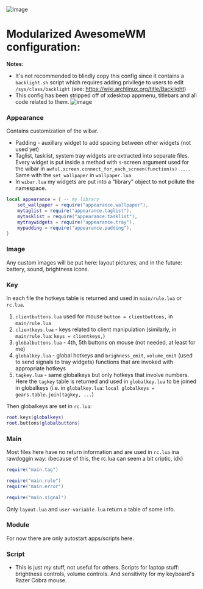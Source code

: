 ![image](https://github.com/user-attachments/assets/b46ca6b7-af10-419d-a18b-53dfab41b637)

# Modularized AwesomeWM configuration:

**Notes:**
- It's not recommended to blindly copy this config since it contains a `backlight.sh` script which requires adding privilege to users to edit `/sys/class/backlight` (see: https://wiki.archlinux.org/title/Backlight)
- This config has been stripped off of xdesktop appmenu, titlebars and all code related to them.
![image](https://github.com/user-attachments/assets/41b869c4-1257-4822-93ee-11ff0c2c3f34)

### Appearance
Contains customization of the wibar.
- Padding - auxillary widget to add spacing between other widgets (not used yet)
- Taglist, tasklist, system tray widgets are extracted into separate files. Every widget is put inside a method with `s`-screen argument used for the wibar in `awful.screen.connect_for_each_screen(function(s) ...`. Same with the `set_wallpaper` in `wallpaper.lua`
- In `wibar.lua` my widgets are put into a "library" object to not pollute the namespace.
```lua
local appearance = { -- my library
	set_wallpaper = require("appearance.wallpaper"),
	mytaglist = require("appearance.taglist"),
	mytasklist = require("appearance.tasklist"),
	mytraywidgets = require("appearance.tray"),
	mypadding = require("appearance.padding"),
}
```
### Image
Any custom images will be put here: layout pictures, and in the future: battery, sound, brightness icons.
### Key
In each file the hotkeys table is returned and used in `main/rule.lua` or `rc.lua`.
1. `clientbuttons.lua` used for mouse `button = clientbuttons,` in `main/rule.lua`
2. `clientkeys.lua` - keys related to client manipulation (similarly, in `main/rule.lua`: `keys = clientkeys,`)
3. `globalbuttons.lua` - 4th, 5th buttons on mouse (not needed, at least for me)
4. `globalkey.lua` - global hotkeys and `brighness_emit`, `volume_emit` (used to send signals to tray widgets) functions that are invoked with appropriate hotkeys
5. `tagkey.lua` - same globalkeys but only hotkeys that involve numbers. Here the `tagkey` table is returned and used in `globalkey.lua` to be joined in globalkeys (i.e. in `globalkey.lua`: `local globalkeys = gears.table.join(tagkey, ...`)

Then globalkeys are set in `rc.lua`:
```lua
root.keys(globalkeys)
root.buttons(globalbuttons)
```
### Main
Most files here have no return information and are used in `rc.lua` ina rawdoggin way: (because of this, the rc.lua can seem a bit criptic, idk)
```lua
require("main.tag")

require("main.rule")
require("main.error")

require("main.signal")
```
Only `layout.lua` and `user-variable.lua` return a table of some info.
### Module
For now there are only autostart apps/scripts here.
### Script
- This is just *my* stuff, not useful for others.
Scripts for laptop stuff: brightness controls, volume controls. And sensitivity for my keyboard's Razer Cobra mouse.
